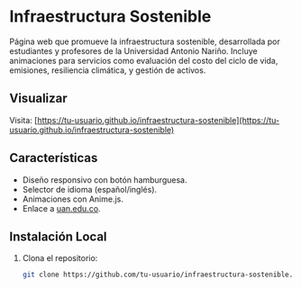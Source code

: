 # Infraestructura Sostenible

Página web que promueve la infraestructura sostenible, desarrollada por estudiantes y profesores de la Universidad Antonio Nariño. Incluye animaciones para servicios como evaluación del costo del ciclo de vida, emisiones, resiliencia climática, y gestión de activos.

## Visualizar
Visita: [https://tu-usuario.github.io/infraestructura-sostenible](https://tu-usuario.github.io/infraestructura-sostenible)

## Características
- Diseño responsivo con botón hamburguesa.
- Selector de idioma (español/inglés).
- Animaciones con Anime.js.
- Enlace a [uan.edu.co](https://www.uan.edu.co).

## Instalación Local
1. Clona el repositorio:
   ```bash
   git clone https://github.com/tu-usuario/infraestructura-sostenible.git
